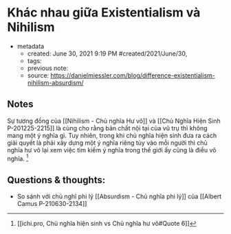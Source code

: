 # Khác nhau giữa Existentialism và Nihilism

- metadata
	- created: June 30, 2021 9:19 PM #created/2021/June/30,
	- tags:
	- previous note:
	- source: https://danielmiessler.com/blog/difference-existentialism-nihilism-absurdism/

## Notes
Sự tương đồng của [[Nihilism - Chủ nghĩa Hư vô]] và [[Chủ Nghĩa Hiện Sinh P-201225-2215]] là cùng cho rằng bản chất nội tại của vũ trụ thì không mang một ý nghĩa gì. 
Tuy nhiên, trong khi chủ nghĩa hiện sinh đưa ra cách giải quyết là phải xây dựng một ý nghĩa riêng tùy vào mỗi người thì chủ nghĩa hư vô lại xem việc tìm kiếm ý nghĩa trong thế giới ấy cũng là điều vô nghĩa. [^1]

## Questions & thoughts:
- So sánh với chủ nghĩ phi lý [[Absurdism - Chủ nghĩa phi lý]] của [[Albert Camus P-210630-2134]]

[^1]:[[ichi.pro, Chủ nghĩa hiện sinh vs Chủ nghĩa hư vô#Quote 6]]
